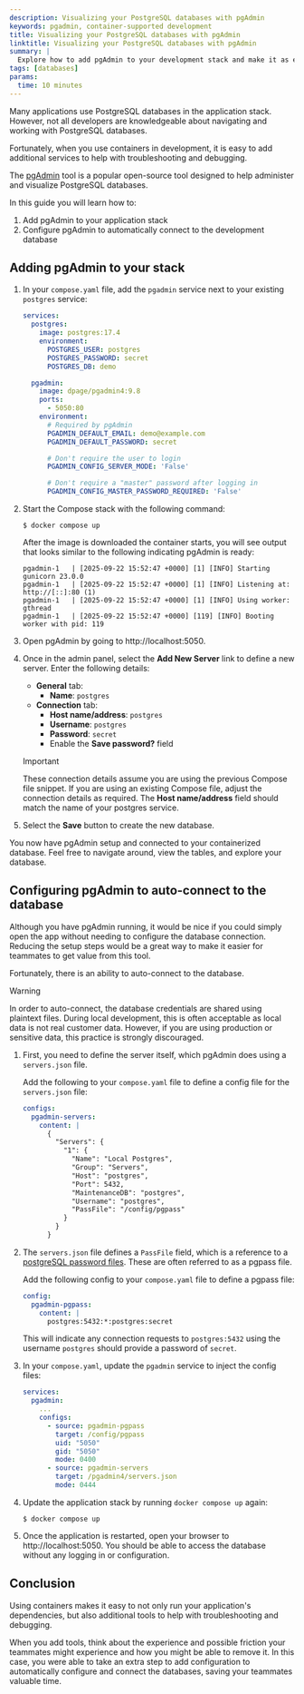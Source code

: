 ```yaml
---
description: Visualizing your PostgreSQL databases with pgAdmin
keywords: pgadmin, container-supported development
title: Visualizing your PostgreSQL databases with pgAdmin
linktitle: Visualizing your PostgreSQL databases with pgAdmin
summary: |
  Explore how to add pgAdmin to your development stack and make it as easy as possible for your teammates to navigate through your PostgreSQL databases.
tags: [databases]
params:
  time: 10 minutes
---
```


Many applications use PostgreSQL databases in the application stack. However, not all developers are knowledgeable about navigating and working with PostgreSQL databases.

Fortunately, when you use containers in development, it is easy to add additional services to help with troubleshooting and debugging.

The [pgAdmin](https://www.pgadmin.org/) tool is a popular open-source tool designed to help administer and visualize PostgreSQL databases.

In this guide you will learn how to:

1. Add pgAdmin to your application stack
2. Configure pgAdmin to automatically connect to the development database



## Adding pgAdmin to your stack

1. In your `compose.yaml` file, add the `pgadmin` service next to your existing `postgres` service:

    ```yaml
    services:
      postgres:
        image: postgres:17.4
        environment:
          POSTGRES_USER: postgres
          POSTGRES_PASSWORD: secret
          POSTGRES_DB: demo

      pgadmin:
        image: dpage/pgadmin4:9.8
        ports:
          - 5050:80
        environment:
          # Required by pgAdmin
          PGADMIN_DEFAULT_EMAIL: demo@example.com
          PGADMIN_DEFAULT_PASSWORD: secret

          # Don't require the user to login
          PGADMIN_CONFIG_SERVER_MODE: 'False'

          # Don't require a "master" password after logging in
          PGADMIN_CONFIG_MASTER_PASSWORD_REQUIRED: 'False'
    ```

2. Start the Compose stack with the following command:

    ```console
    $ docker compose up
    ```

    After the image is downloaded the container starts, you will see output that looks similar to the following indicating pgAdmin is ready:

    ```console
    pgadmin-1   | [2025-09-22 15:52:47 +0000] [1] [INFO] Starting gunicorn 23.0.0
    pgadmin-1   | [2025-09-22 15:52:47 +0000] [1] [INFO] Listening at: http://[::]:80 (1)
    pgadmin-1   | [2025-09-22 15:52:47 +0000] [1] [INFO] Using worker: gthread
    pgadmin-1   | [2025-09-22 15:52:47 +0000] [119] [INFO] Booting worker with pid: 119
    ```

3. Open pgAdmin by going to http://localhost:5050.

4. Once in the admin panel, select the **Add New Server** link to define a new server. Enter the following details:

    - **General** tab:
        - **Name**: `postgres`
    - **Connection** tab:
        - **Host name/address**: `postgres`
        - **Username**: `postgres`
        - **Password**: `secret`
        - Enable the **Save password?** field

    > [!IMPORTANT]
    >
    > These connection details assume you are using the previous Compose file snippet. If you are using an existing Compose file,
    > adjust the connection details as required. The **Host name/address** field should match the name of your postgres service.

5. Select the **Save** button to create the new database.

You now have pgAdmin setup and connected to your containerized database. Feel free to navigate around, view the tables, and explore your database.



## Configuring pgAdmin to auto-connect to the database

Although you have pgAdmin running, it would be nice if you could simply open the app without needing to configure the database connection. Reducing the setup steps would be a great way to make it easier for teammates to get value from this tool.

Fortunately, there is an ability to auto-connect to the database.

> [!WARNING]
>
> In order to auto-connect, the database credentials are shared using plaintext files. During local development, this is often acceptable as local data is not real customer data.
> However, if you are using production or sensitive data, this practice is strongly discouraged.

1. First, you need to define the server itself, which pgAdmin does using a `servers.json` file. 

    Add the following to your `compose.yaml` file to define a config file for the `servers.json` file:

    ```yaml
    configs:
      pgadmin-servers:
        content: |
          {
            "Servers": {
              "1": {
                "Name": "Local Postgres",
                "Group": "Servers",
                "Host": "postgres",
                "Port": 5432,
                "MaintenanceDB": "postgres",
                "Username": "postgres",
                "PassFile": "/config/pgpass"
              }
            }
          }
    ```

2. The `servers.json` file defines a `PassFile` field, which is a reference to a [postgreSQL password files](https://www.postgresql.org/docs/current/libpq-pgpass.html). These are often referred to as a pgpass file.

    Add the following config to your `compose.yaml` file to define a pgpass file:

    ```yaml
    config:
      pgadmin-pgpass:
        content: |
          postgres:5432:*:postgres:secret
    ```

    This will indicate any connection requests to `postgres:5432` using the username `postgres` should provide a password of `secret`.

3. In your `compose.yaml`, update the `pgadmin` service to inject the config files:

    ```yaml
    services:
      pgadmin:
        ...
        configs:
          - source: pgadmin-pgpass
            target: /config/pgpass
            uid: "5050"
            gid: "5050"
            mode: 0400
          - source: pgadmin-servers
            target: /pgadmin4/servers.json
            mode: 0444
    ```

4. Update the application stack by running `docker compose up` again:

    ```console
    $ docker compose up
    ```

5. Once the application is restarted, open your browser to http://localhost:5050. You should be able to access the database without any logging in or configuration.


## Conclusion

Using containers makes it easy to not only run your application's dependencies, but also additional tools to help with troubleshooting and debugging. 

When you add tools, think about the experience and possible friction your teammates might experience and how you might be able to remove it. In this case, you were able to take an extra step to add configuration to automatically configure and connect the databases, saving your teammates valuable time.
